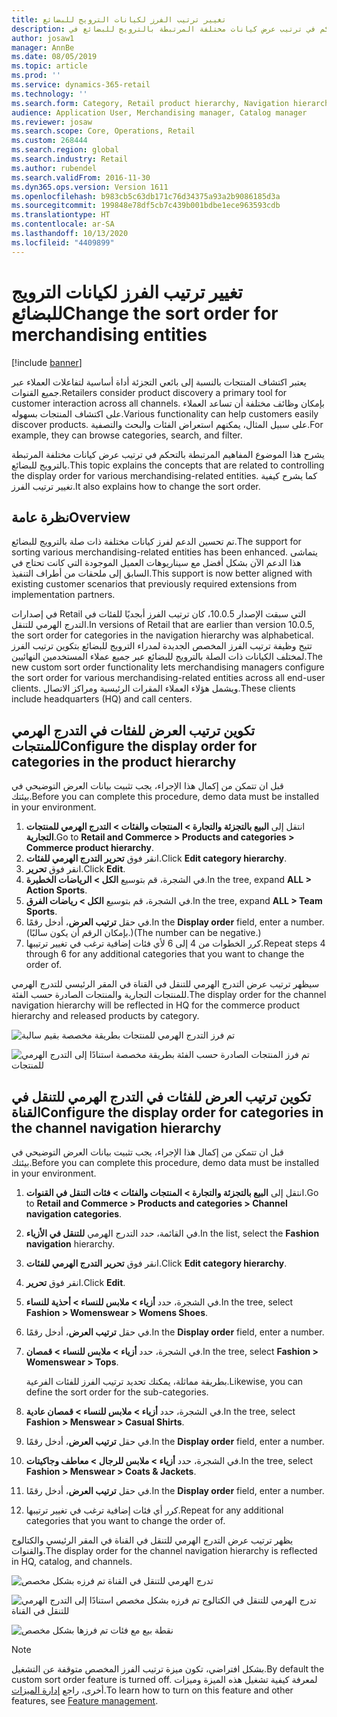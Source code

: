 ```yaml
---
title: تغيير ترتيب الفرز لكيانات الترويج للبضائع
description: يشرح هذا الموضوع المفاهيم المرتبطة بالتحكم في ترتيب عرض كيانات مختلفة المرتبطة بالترويج للبضائع في Dynamics 365 Commerce.
author: josaw1
manager: AnnBe
ms.date: 08/05/2019
ms.topic: article
ms.prod: ''
ms.service: dynamics-365-retail
ms.technology: ''
ms.search.form: Category, Retail product hierarchy, Navigation hierarchy
audience: Application User, Merchandising manager, Catalog manager
ms.reviewer: josaw
ms.search.scope: Core, Operations, Retail
ms.custom: 268444
ms.search.region: global
ms.search.industry: Retail
ms.author: rubendel
ms.search.validFrom: 2016-11-30
ms.dyn365.ops.version: Version 1611
ms.openlocfilehash: b983cb5c63db171c76d34375a93a2b9086185d3a
ms.sourcegitcommit: 199848e78df5cb7c439b001bdbe1ece963593cdb
ms.translationtype: HT
ms.contentlocale: ar-SA
ms.lasthandoff: 10/13/2020
ms.locfileid: "4409899"
---
```

# <a name="change-the-sort-order-for-merchandising-entities"></a><span data-ttu-id="50f5b-103">تغيير ترتيب الفرز لكيانات الترويج للبضائع</span><span class="sxs-lookup"><span data-stu-id="50f5b-103">Change the sort order for merchandising entities</span></span>


[!include [banner](includes/banner.md)]

<span data-ttu-id="50f5b-104">يعتبر اكتشاف المنتجات بالنسبة إلى بائعي التجزئة أداة أساسية لتفاعلات العملاء عبر جميع القنوات.</span><span class="sxs-lookup"><span data-stu-id="50f5b-104">Retailers consider product discovery a primary tool for customer interaction across all channels.</span></span> <span data-ttu-id="50f5b-105">بإمكان وظائف مختلفة أن تساعد العملاء على اكتشاف المنتجات بسهوله.</span><span class="sxs-lookup"><span data-stu-id="50f5b-105">Various functionality can help customers easily discover products.</span></span> <span data-ttu-id="50f5b-106">على سبيل المثال، يمكنهم استعراض الفئات والبحث والتصفية.</span><span class="sxs-lookup"><span data-stu-id="50f5b-106">For example, they can browse categories, search, and filter.</span></span>

<span data-ttu-id="50f5b-107">يشرح هذا الموضوع المفاهيم المرتبطة بالتحكم في ترتيب عرض كيانات مختلفة المرتبطة بالترويج للبضائع.</span><span class="sxs-lookup"><span data-stu-id="50f5b-107">This topic explains the concepts that are related to controlling the display order for various merchandising-related entities.</span></span> <span data-ttu-id="50f5b-108">كما يشرح كيفية تغيير ترتيب الفرز.</span><span class="sxs-lookup"><span data-stu-id="50f5b-108">It also explains how to change the sort order.</span></span>

## <a name="overview"></a><span data-ttu-id="50f5b-109">نظرة عامة</span><span class="sxs-lookup"><span data-stu-id="50f5b-109">Overview</span></span>

<span data-ttu-id="50f5b-110">تم تحسين الدعم لفرز كيانات مختلفة ذات صلة بالترويج للبضائع.</span><span class="sxs-lookup"><span data-stu-id="50f5b-110">The support for sorting various merchandising-related entities has been enhanced.</span></span> <span data-ttu-id="50f5b-111">يتماشى هذا الدعم الآن بشكل أفضل مع سيناريوهات العميل الموجودة التي كانت تحتاج في السابق إلى ملحقات من أطراف التنفيذ.</span><span class="sxs-lookup"><span data-stu-id="50f5b-111">This support is now better aligned with existing customer scenarios that previously required extensions from implementation partners.</span></span>

<span data-ttu-id="50f5b-112">في إصدارات Retail التي سبقت الإصدار 10.0.5، كان ترتيب الفرز أبجديًا للفئات في التدرج الهرمي للتنقل.</span><span class="sxs-lookup"><span data-stu-id="50f5b-112">In versions of Retail that are earlier than version 10.0.5, the sort order for categories in the navigation hierarchy was alphabetical.</span></span> <span data-ttu-id="50f5b-113">تتيح وظيفة ترتيب الفرز المخصص الجديدة لمدراء الترويج للبضائع بتكوين ترتيب الفرز لمختلف الكيانات ذات الصلة بالترويج للبضائع عبر جميع عملاء المستخدمين النهائيين.</span><span class="sxs-lookup"><span data-stu-id="50f5b-113">The new custom sort order functionality lets merchandising managers configure the sort order for various merchandising-related entities across all end-user clients.</span></span> <span data-ttu-id="50f5b-114">ويشمل هؤلاء العملاء المقرات الرئيسية ومراكز الاتصال.</span><span class="sxs-lookup"><span data-stu-id="50f5b-114">These clients include headquarters (HQ) and call centers.</span></span>

## <a name="configure-the-display-order-for-categories-in-the-product-hierarchy"></a><span data-ttu-id="50f5b-115">تكوين ترتيب العرض للفئات في التدرج الهرمي للمنتجات</span><span class="sxs-lookup"><span data-stu-id="50f5b-115">Configure the display order for categories in the product hierarchy</span></span>

<span data-ttu-id="50f5b-116">قبل ان تتمكن من إكمال هذا الإجراء، يجب تثبيت بيانات العرض التوضيحي في بيئتك.</span><span class="sxs-lookup"><span data-stu-id="50f5b-116">Before you can complete this procedure, demo data must be installed in your environment.</span></span>

1. <span data-ttu-id="50f5b-117">انتقل إلى **البيع بالتجزئة والتجارة \> المنتجات والفئات \> التدرج الهرمي للمنتجات التجارية**.</span><span class="sxs-lookup"><span data-stu-id="50f5b-117">Go to **Retail and Commerce \> Products and categories \> Commerce product hierarchy**.</span></span>
2. <span data-ttu-id="50f5b-118">انقر فوق **تحرير التدرج الهرمي للفئات**.</span><span class="sxs-lookup"><span data-stu-id="50f5b-118">Click **Edit category hierarchy**.</span></span>
3. <span data-ttu-id="50f5b-119">انقر فوق **تحرير**.</span><span class="sxs-lookup"><span data-stu-id="50f5b-119">Click **Edit**.</span></span>
4. <span data-ttu-id="50f5b-120">في الشجرة، قم بتوسيع **الكل \> الرياضات الخطيرة**.</span><span class="sxs-lookup"><span data-stu-id="50f5b-120">In the tree, expand **ALL \> Action Sports**.</span></span>
5. <span data-ttu-id="50f5b-121">في الشجرة، قم بتوسيع **الكل \> رياضات الفرق**.</span><span class="sxs-lookup"><span data-stu-id="50f5b-121">In the tree, expand **ALL \> Team Sports**.</span></span>
6. <span data-ttu-id="50f5b-122">في حقل **ترتيب العرض**، أدخل رقمًا.</span><span class="sxs-lookup"><span data-stu-id="50f5b-122">In the **Display order** field, enter a number.</span></span> <span data-ttu-id="50f5b-123">(بإمكان الرقم أن يكون سالبًا.)</span><span class="sxs-lookup"><span data-stu-id="50f5b-123">(The number can be negative.)</span></span>
7. <span data-ttu-id="50f5b-124">كرر الخطوات من 4 إلى 6 لأي فئات إضافية ترغب في تغيير ترتيبها.</span><span class="sxs-lookup"><span data-stu-id="50f5b-124">Repeat steps 4 through 6 for any additional categories that you want to change the order of.</span></span>

<span data-ttu-id="50f5b-125">سيظهر ترتيب عرض التدرج الهرمي للتنقل في القناة في المقر الرئيسي للتدرج الهرمي للمنتجات التجارية والمنتجات الصادرة حسب الفئة.</span><span class="sxs-lookup"><span data-stu-id="50f5b-125">The display order for the channel navigation hierarchy will be reflected in HQ for the commerce product hierarchy and released products by category.</span></span>

![تم فرز التدرج الهرمي للمنتجات بطريقة مخصصة بقيم سالبة](./media/RetailProductHierarchyCustomSortedWithNegativeValues.png)

![تم فرز المنتجات الصادرة حسب الفئة بطريقة مخصصة استنادًا إلى التدرج الهرمي للمنتجات](./media/ReleasedProductsByCategoryCustomSortedBasedOnRetailProductHierarchy.png)

## <a name="configure-the-display-order-for-categories-in-the-channel-navigation-hierarchy"></a><span data-ttu-id="50f5b-128">تكوين ترتيب العرض للفئات في التدرج الهرمي للتنقل في القناة</span><span class="sxs-lookup"><span data-stu-id="50f5b-128">Configure the display order for categories in the channel navigation hierarchy</span></span>

<span data-ttu-id="50f5b-129">قبل ان تتمكن من إكمال هذا الإجراء، يجب تثبيت بيانات العرض التوضيحي في بيئتك.</span><span class="sxs-lookup"><span data-stu-id="50f5b-129">Before you can complete this procedure, demo data must be installed in your environment.</span></span>

1. <span data-ttu-id="50f5b-130">انتقل إلى **البيع بالتجزئة والتجارة \> المنتجات والفئات \> فئات التنقل في القنوات**.</span><span class="sxs-lookup"><span data-stu-id="50f5b-130">Go to **Retail and Commerce \> Products and categories \> Channel navigation categories**.</span></span>
2. <span data-ttu-id="50f5b-131">في القائمة، حدد التدرج الهرمي **للتنقل في الأزياء**.</span><span class="sxs-lookup"><span data-stu-id="50f5b-131">In the list, select the **Fashion navigation** hierarchy.</span></span>
3. <span data-ttu-id="50f5b-132">انقر فوق **تحرير التدرج الهرمي للفئات**.</span><span class="sxs-lookup"><span data-stu-id="50f5b-132">Click **Edit category hierarchy**.</span></span>
4. <span data-ttu-id="50f5b-133">انقر فوق **تحرير**.</span><span class="sxs-lookup"><span data-stu-id="50f5b-133">Click **Edit**.</span></span>
5. <span data-ttu-id="50f5b-134">في الشجرة، حدد **أزياء \> ملابس للنساء \> أحذية للنساء**.</span><span class="sxs-lookup"><span data-stu-id="50f5b-134">In the tree, select **Fashion \> Womenswear \> Womens Shoes**.</span></span>
6. <span data-ttu-id="50f5b-135">في حقل **ترتيب العرض**، أدخل رقمًا.</span><span class="sxs-lookup"><span data-stu-id="50f5b-135">In the **Display order** field, enter a number.</span></span>
7. <span data-ttu-id="50f5b-136">في الشجرة، حدد **أزياء \> ملابس للنساء \> قمصان**.</span><span class="sxs-lookup"><span data-stu-id="50f5b-136">In the tree, select **Fashion \> Womenswear \> Tops**.</span></span>

    <span data-ttu-id="50f5b-137">بطريقة مماثلة، يمكنك تحديد ترتيب الفرز للفئات الفرعية.</span><span class="sxs-lookup"><span data-stu-id="50f5b-137">Likewise, you can define the sort order for the sub-categories.</span></span>

8. <span data-ttu-id="50f5b-138">في الشجرة، حدد **أزياء \> ملابس للنساء \> قمصان عادية**.</span><span class="sxs-lookup"><span data-stu-id="50f5b-138">In the tree, select **Fashion \> Menswear \> Casual Shirts**.</span></span>
9. <span data-ttu-id="50f5b-139">في حقل **ترتيب العرض**، أدخل رقمًا.</span><span class="sxs-lookup"><span data-stu-id="50f5b-139">In the **Display order** field, enter a number.</span></span>
10. <span data-ttu-id="50f5b-140">في الشجرة، حدد **أزياء \> ملابس للرجال \> معاطف وجاكيتات**.</span><span class="sxs-lookup"><span data-stu-id="50f5b-140">In the tree, select **Fashion \> Menswear \> Coats & Jackets**.</span></span>
11. <span data-ttu-id="50f5b-141">في حقل **ترتيب العرض**، أدخل رقمًا.</span><span class="sxs-lookup"><span data-stu-id="50f5b-141">In the **Display order** field, enter a number.</span></span>
12. <span data-ttu-id="50f5b-142">كرر أي فئات إضافية ترغب في تغيير ترتيبها.</span><span class="sxs-lookup"><span data-stu-id="50f5b-142">Repeat for any additional categories that you want to change the order of.</span></span>

<span data-ttu-id="50f5b-143">يظهر ترتيب عرض التدرج الهرمي للتنقل في القناة في المقر الرئيسي والكتالوج والقنوات.</span><span class="sxs-lookup"><span data-stu-id="50f5b-143">The display order for the channel navigation hierarchy is reflected in HQ, catalog, and channels.</span></span>

![تدرج الهرمي للتنقل في القناة تم فرزه بشكل مخصص](./media/ChannelNavCustomSorted.png)

![تدرج الهرمي للتنقل في الكتالوج تم فرزه بشكل مخصص استنادًا إلى التدرج الهرمي للتنقل في القناة](./media/CatalogNavHierarchyCustomSortedBasedOnChannelNav.png)

![نقطة بيع مع فئات تم فرزها بشكل مخصص](./media/POSChannelCategoriesCustomSorted.png)

> [!NOTE]
> <span data-ttu-id="50f5b-147">بشكل افتراضي، تكون ميزة ترتيب الفرز المخصص متوقفة عن التشغيل.</span><span class="sxs-lookup"><span data-stu-id="50f5b-147">By default the custom sort order feature is turned off.</span></span> <span data-ttu-id="50f5b-148">لمعرفة كيفية تشغيل هذه الميزة وميزات أخرى، راجع [إدارة الميزات](https://docs.microsoft.com/dynamics365/unified-operations/fin-and-ops/get-started/feature-management/feature-management-overview).</span><span class="sxs-lookup"><span data-stu-id="50f5b-148">To learn how to turn on this feature and other features, see [Feature management](https://docs.microsoft.com/dynamics365/unified-operations/fin-and-ops/get-started/feature-management/feature-management-overview).</span></span>
